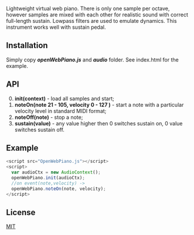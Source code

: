 Lightweight virtual web piano. There is only one sample per octave, however samples are mixed with each other for realistic sound with correct full-length sustain. Lowpass filters are used to emulate dynamics. This instrument works well with sustain pedal.

## Installation

Simply copy **_openWebPiano.js_** and **_audio_** folder. See index.html for the example.

## API

0. **init(context)** - load all samples and start;
1. **noteOn(note 21 - 105, velocity 0 - 127 )** - start a note with a particular velocity level in standard MIDI format;
2. **noteOff(note)** - stop a note;
3. **sustain(value)** - any value higher then 0 switches sustain on, 0 value switches sustain off.

## Example

```javascript
<script src="OpenWebPiano.js"></script>
<script>
  var audioCtx = new AudioContext();
  openWebPiano.init(audioCtx);
  //on event(note,velocity) ->
  openWebPiano.noteOn(note, velocity);
</script>
```
## License

[MIT](https://github.com/nishanths/license/blob/master/LICENSE)
